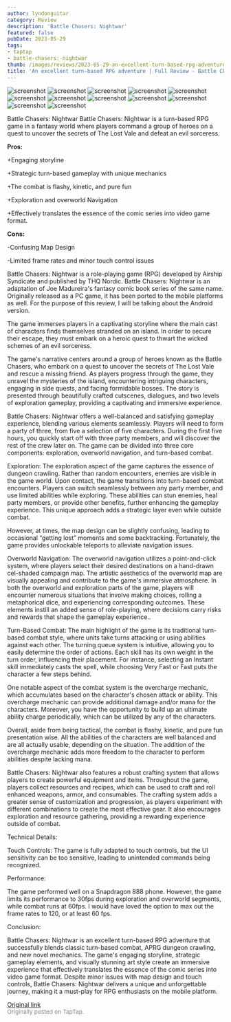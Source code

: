 ```yaml
---
author: lyndonguitar
category: Review
description: 'Battle Chasers: Nightwar'
featured: false
pubDate: 2023-05-29
tags:
- taptap
- battle-chasers:-nightwar
thumb: /images/reviews/2023-05-29-an-excellent-turn-based-rpg-adventure--full-review---battle-chasers-nightwar-0.avif
title: 'An excellent turn-based RPG adventure | Full Review - Battle Chasers: Nightwar'
---
```


<div class="gallery">
  <img src="/images/reviews/2023-05-29-an-excellent-turn-based-rpg-adventure--full-review---battle-chasers-nightwar-0.avif" alt="screenshot" />
  <img src="/images/reviews/2023-05-29-an-excellent-turn-based-rpg-adventure--full-review---battle-chasers-nightwar-1.avif" alt="screenshot" />
  <img src="/images/reviews/2023-05-29-an-excellent-turn-based-rpg-adventure--full-review---battle-chasers-nightwar-2.avif" alt="screenshot" />
  <img src="/images/reviews/2023-05-29-an-excellent-turn-based-rpg-adventure--full-review---battle-chasers-nightwar-3.avif" alt="screenshot" />
  <img src="/images/reviews/2023-05-29-an-excellent-turn-based-rpg-adventure--full-review---battle-chasers-nightwar-4.avif" alt="screenshot" />
  <img src="/images/reviews/2023-05-29-an-excellent-turn-based-rpg-adventure--full-review---battle-chasers-nightwar-5.avif" alt="screenshot" />
  <img src="/images/reviews/2023-05-29-an-excellent-turn-based-rpg-adventure--full-review---battle-chasers-nightwar-6.avif" alt="screenshot" />
  <img src="/images/reviews/2023-05-29-an-excellent-turn-based-rpg-adventure--full-review---battle-chasers-nightwar-7.avif" alt="screenshot" />
  <img src="/images/reviews/2023-05-29-an-excellent-turn-based-rpg-adventure--full-review---battle-chasers-nightwar-8.avif" alt="screenshot" />
  <img src="/images/reviews/2023-05-29-an-excellent-turn-based-rpg-adventure--full-review---battle-chasers-nightwar-9.avif" alt="screenshot" />
  <img src="/images/reviews/2023-05-29-an-excellent-turn-based-rpg-adventure--full-review---battle-chasers-nightwar-10.avif" alt="screenshot" />
  <img src="/images/reviews/2023-05-29-an-excellent-turn-based-rpg-adventure--full-review---battle-chasers-nightwar-11.avif" alt="screenshot" />
</div>

Battle Chasers: Nightwar
Battle Chasers: Nightwar is a turn-based RPG game in a fantasy world where players command a group of heroes on a quest to uncover the secrets of The Lost Vale and defeat an evil sorceress.


**Pros:**


+Engaging storyline

+Strategic turn-based gameplay with unique mechanics

+The combat is flashy, kinetic, and pure fun

+Exploration and overworld Navigation

+Effectively translates the essence of the comic series into video game format.


**Cons:**


-Confusing Map Design

-Limited frame rates and minor touch control issues

Battle Chasers: Nightwar is a role-playing game (RPG) developed by Airship Syndicate and published by THQ Nordic. Battle Chasers: Nightwar is an adaptation of Joe Madureira's fantasy comic book series of the same name. Originally released as a PC game, it has been ported to the mobile platforms as well. For the purpose of this review, I will be talking about the Android version.

The game immerses players in a captivating storyline where the main cast of characters finds themselves stranded on an island. In order to secure their escape, they must embark on a heroic quest to thwart the wicked schemes of an evil sorceress.

The game's narrative centers around a group of heroes known as the Battle Chasers, who embark on a quest to uncover the secrets of The Lost Vale and rescue a missing friend. As players progress through the game, they unravel the mysteries of the island, encountering intriguing characters, engaging in side quests, and facing formidable bosses. The story is presented through beautifully crafted cutscenes, dialogues, and two levels of exploration gameplay, providing a captivating and immersive experience.

Battle Chasers: Nightwar offers a well-balanced and satisfying gameplay experience, blending various elements seamlessly. Players will need to form a party of three, from five a selection of five characters. During the first five hours, you quickly start off with three party members, and will discover the rest of the crew later on. The game can be divided into three core components: exploration, overworld navigation, and turn-based combat.

Exploration: The exploration aspect of the game captures the essence of dungeon crawling. Rather than random encounters, enemies are visible in the game world. Upon contact, the game transitions into turn-based combat encounters. Players can switch seamlessly between any party member, and use limited abilities while exploring. These abilities can stun enemies, heal party members, or provide other benefits, further enhancing the gameplay experience. This unique approach adds a strategic layer even while outside combat.

However, at times, the map design can be slightly confusing, leading to occasional “getting lost” moments and some backtracking. Fortunately, the game provides unlockable teleports to alleviate navigation issues.

Overworld Navigation: The overworld navigation utilizes a point-and-click system, where players select their desired destinations on a hand-drawn cel-shaded campaign map. The artistic aesthetics of the overworld map are visually appealing and contribute to the game's immersive atmosphere. In both the overworld and exploration parts of the game, players will encounter numerous situations that involve making choices, rolling a metaphorical dice, and experiencing corresponding outcomes. These elements instill an added sense of role-playing, where decisions carry risks and rewards that shape the gameplay experience..

Turn-Based Combat: The main highlight of the game is its traditional turn-based combat style, where units take turns attacking or using abilities against each other. The turning queue system is intuitive, allowing you to easily determine the order of actions. Each skill has its own weight in the turn order, influencing their placement. For instance, selecting an Instant skill immediately casts the spell, while choosing Very Fast or Fast puts the character a few steps behind.

One notable aspect of the combat system is the overcharge mechanic, which accumulates based on the character's chosen attack or ability. This overcharge mechanic can provide additional damage and/or mana for the characters. Moreover, you have the opportunity to build up an ultimate ability charge periodically, which can be utilized by any of the characters.

Overall, aside from being tactical, the combat is flashy, kinetic, and pure fun presentation wise. All the abilities of the characters are well balanced and are all actually usable, depending on the situation. The addition of the overcharge mechanic adds more freedom to the character to perform abilities despite lacking mana.

Battle Chasers: Nightwar also features a robust crafting system that allows players to create powerful equipment and items. Throughout the game, players collect resources and recipes, which can be used to craft and roll enhanced weapons, armor, and consumables. The crafting system adds a greater sense of customization and progression, as players experiment with different combinations to create the most effective gear. It also encourages exploration and resource gathering, providing a rewarding experience outside of combat.

Technical Details:

Touch Controls: The game is fully adapted to touch controls, but the UI sensitivity can be too sensitive, leading to unintended commands being recognized.

Performance:

The game performed well on a Snapdragon 888 phone. However, the game limits its performance to 30fps during exploration and overworld segments, while combat runs at 60fps. I would have loved the option to max out the frame rates to 120, or at least 60 fps.

Conclusion:

Battle Chasers: Nightwar is an excellent turn-based RPG adventure that successfully blends classic turn-based combat, APRG dungeon crawling, and new novel mechanics. The game's engaging storyline, strategic gameplay elements, and visually stunning art style create an immersive experience that effectively translates the essence of the comic series into video game format. Despite minor issues with map design and touch controls, Battle Chasers: Nightwar delivers a unique and unforgettable journey, making it a must-play for RPG enthusiasts on the mobile platform.

[Original link](https://www.taptap.io/post/5713676)<br><span style="font-size: 0.95em; color: #888;">Originally posted on TapTap.</span>